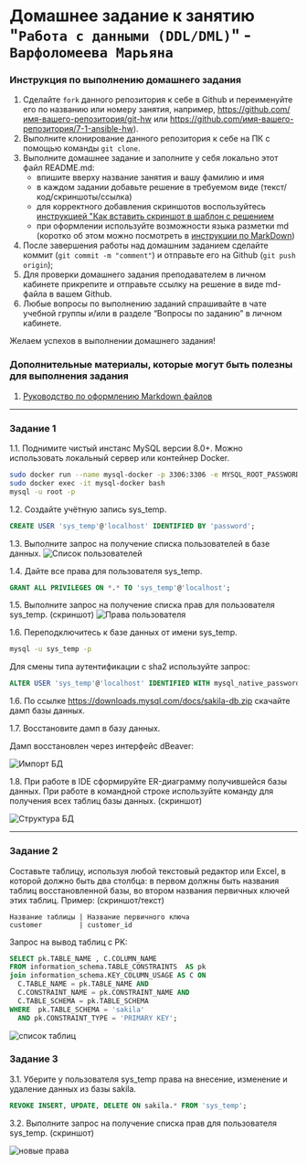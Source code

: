 # Домашнее задание к занятию "`Работа с данными (DDL/DML)`" - `Варфоломеева Марьяна`


### Инструкция по выполнению домашнего задания

   1. Сделайте `fork` данного репозитория к себе в Github и переименуйте его по названию или номеру занятия, например, https://github.com/имя-вашего-репозитория/git-hw или  https://github.com/имя-вашего-репозитория/7-1-ansible-hw).
   2. Выполните клонирование данного репозитория к себе на ПК с помощью команды `git clone`.
   3. Выполните домашнее задание и заполните у себя локально этот файл README.md:
      - впишите вверху название занятия и вашу фамилию и имя
      - в каждом задании добавьте решение в требуемом виде (текст/код/скриншоты/ссылка)
      - для корректного добавления скриншотов воспользуйтесь [инструкцией "Как вставить скриншот в шаблон с решением](https://github.com/netology-code/sys-pattern-homework/blob/main/screen-instruction.md)
      - при оформлении используйте возможности языка разметки md (коротко об этом можно посмотреть в [инструкции  по MarkDown](https://github.com/netology-code/sys-pattern-homework/blob/main/md-instruction.md))
   4. После завершения работы над домашним заданием сделайте коммит (`git commit -m "comment"`) и отправьте его на Github (`git push origin`);
   5. Для проверки домашнего задания преподавателем в личном кабинете прикрепите и отправьте ссылку на решение в виде md-файла в вашем Github.
   6. Любые вопросы по выполнению заданий спрашивайте в чате учебной группы и/или в разделе “Вопросы по заданию” в личном кабинете.
   
Желаем успехов в выполнении домашнего задания!
   
### Дополнительные материалы, которые могут быть полезны для выполнения задания

1. [Руководство по оформлению Markdown файлов](https://gist.github.com/Jekins/2bf2d0638163f1294637#Code)

---

### Задание 1
1.1. Поднимите чистый инстанс MySQL версии 8.0+. Можно использовать локальный сервер или контейнер Docker.
```bash
sudo docker run --name mysql-docker -p 3306:3306 -e MYSQL_ROOT_PASSWORD=pass -d mysql:8.0
sudo docker exec -it mysql-docker bash
mysql -u root -p
```
1.2. Создайте учётную запись sys_temp. 
```sql
CREATE USER 'sys_temp'@'localhost' IDENTIFIED BY 'password';
```

1.3. Выполните запрос на получение списка пользователей в базе данных. 
![Список пользователей](https://github.com/Maryana101/DDL-DML-hw/blob/main/img/2.select_user.png)

1.4. Дайте все права для пользователя sys_temp. 
```sql
GRANT ALL PRIVILEGES ON *.* TO 'sys_temp'@'localhost';
```
1.5. Выполните запрос на получение списка прав для пользователя sys_temp. (скриншот)
![Права пользователя](https://github.com/Maryana101/DDL-DML-hw/blob/main/img/3.show_grants.png)

1.6. Переподключитесь к базе данных от имени sys_temp.

```bash
mysql -u sys_temp -p
```
Для смены типа аутентификации с sha2 используйте запрос: 
```sql
ALTER USER 'sys_temp'@'localhost' IDENTIFIED WITH mysql_native_password BY 'pass';
```
1.6. По ссылке https://downloads.mysql.com/docs/sakila-db.zip скачайте дамп базы данных.

1.7. Восстановите дамп в базу данных.

Дамп восстановлен через интерфейс dBeaver:

![Импорт БД](https://github.com/Maryana101/DDL-DML-hw/blob/main/img/5.dump_db.png)

1.8. При работе в IDE сформируйте ER-диаграмму получившейся базы данных. При работе в командной строке используйте команду для получения всех таблиц базы данных. (скриншот)

![Структура БД](https://github.com/Maryana101/DDL-DML-hw/blob/main/img/4.ER-diagramm.png)

---

### Задание 2

Составьте таблицу, используя любой текстовый редактор или Excel, в которой должно быть два столбца: в первом должны быть названия таблиц восстановленной базы, во втором названия первичных ключей этих таблиц. Пример: (скриншот/текст)
```
Название таблицы | Название первичного ключа
customer         | customer_id
```

Запрос на вывод таблиц с PK:
```sql
SELECT pk.TABLE_NAME , C.COLUMN_NAME 
FROM information_schema.TABLE_CONSTRAINTS  AS pk
join information_schema.KEY_COLUMN_USAGE AS C ON
  C.TABLE_NAME = pk.TABLE_NAME AND
  C.CONSTRAINT_NAME = pk.CONSTRAINT_NAME AND
  C.TABLE_SCHEMA = pk.TABLE_SCHEMA
WHERE  pk.TABLE_SCHEMA = 'sakila'
  AND pk.CONSTRAINT_TYPE = 'PRIMARY KEY';
```

![список таблиц](https://github.com/Maryana101/DDL-DML-hw/blob/main/img/6.tables.png)

### Задание 3

3.1. Уберите у пользователя sys_temp права на внесение, изменение и удаление данных из базы sakila.
```sql
REVOKE INSERT, UPDATE, DELETE ON sakila.* FROM 'sys_temp';
```

3.2. Выполните запрос на получение списка прав для пользователя sys_temp. (скриншот)

![новые права](https://github.com/Maryana101/DDL-DML-hw/blob/main/img/7.NEW_GRANTS.png)
